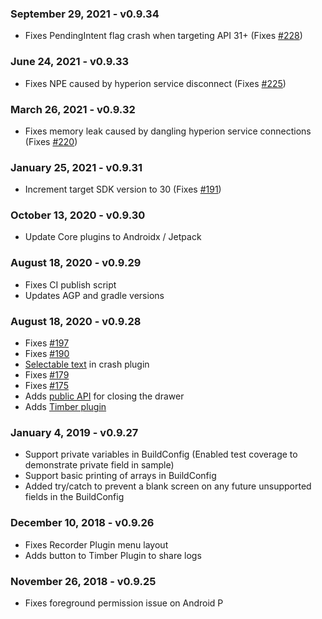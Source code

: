### September 29, 2021 - v0.9.34

- Fixes PendingIntent flag crash when targeting API 31+ (Fixes [#228](https://github.com/willowtreeapps/Hyperion-Android/issues/228))

### June 24, 2021 - v0.9.33

- Fixes NPE caused by hyperion service disconnect (Fixes [#225](https://github.com/willowtreeapps/Hyperion-Android/issues/225))

### March 26, 2021 - v0.9.32

- Fixes memory leak caused by dangling hyperion service connections (Fixes [#220](https://github.com/willowtreeapps/Hyperion-Android/issues/220))

### January 25, 2021 - v0.9.31

- Increment target SDK version to 30 (Fixes [#191](https://github.com/willowtreeapps/Hyperion-Android/issues/191))

### October 13, 2020 - v0.9.30

- Update Core plugins to Androidx / Jetpack

### August 18, 2020 - v0.9.29

- Fixes CI publish script
- Updates AGP and gradle versions

### August 18, 2020 - v0.9.28

- Fixes [#197](https://github.com/willowtreeapps/Hyperion-Android/issues/197)
- Fixes [#190](https://github.com/willowtreeapps/Hyperion-Android/issues/190)
- [Selectable text](https://github.com/willowtreeapps/Hyperion-Android/pull/188) in crash plugin
- Fixes [#179](https://github.com/willowtreeapps/Hyperion-Android/issues/179)
- Fixes [#175](https://github.com/willowtreeapps/Hyperion-Android/issues/175)
- Adds [public API](https://github.com/willowtreeapps/Hyperion-Android/pull/177) for closing the drawer
- Adds [Timber plugin](https://github.com/willowtreeapps/Hyperion-Android/pull/174)

### January 4, 2019 - v0.9.27

- Support private variables in BuildConfig (Enabled test coverage to demonstrate private field in sample)
- Support basic printing of arrays in BuildConfig
- Added try/catch to prevent a blank screen on any future unsupported fields in the BuildConfig

### December 10, 2018 - v0.9.26

- Fixes Recorder Plugin menu layout
- Adds button to Timber Plugin to share logs

### November 26, 2018 - v0.9.25

- Fixes foreground permission issue on Android P
